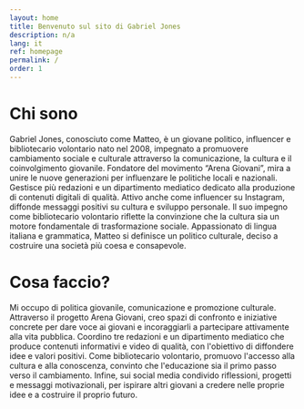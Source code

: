 ```yaml
---
layout: home
title: Benvenuto sul sito di Gabriel Jones
description: n/a
lang: it
ref: homepage
permalink: /
order: 1
---
```


<main class="container my-4" markdown="1">
<h1>Chi sono</h1>
<p>Gabriel Jones, conosciuto come Matteo, è un giovane politico, influencer e bibliotecario volontario nato nel 2008, impegnato a promuovere cambiamento sociale e culturale attraverso la comunicazione, la cultura e il coinvolgimento giovanile. Fondatore del movimento “Arena Giovani”, mira a unire le nuove generazioni per influenzare le politiche locali e nazionali. Gestisce più redazioni e un dipartimento mediatico dedicato alla produzione di contenuti digitali di qualità. Attivo anche come influencer su Instagram, diffonde messaggi positivi su cultura e sviluppo personale. Il suo impegno come bibliotecario volontario riflette la convinzione che la cultura sia un motore fondamentale di trasformazione sociale. Appassionato di lingua italiana e grammatica, Matteo si definisce un politico culturale, deciso a costruire una società più coesa e consapevole.</p>

<h1>Cosa faccio?</h1>
<p>Mi occupo di politica giovanile, comunicazione e promozione culturale. Attraverso il progetto Arena Giovani, creo spazi di confronto e iniziative concrete per dare voce ai giovani e incoraggiarli a partecipare attivamente alla vita pubblica. Coordino tre redazioni e un dipartimento mediatico che produce contenuti informativi e video di qualità, con l'obiettivo di diffondere idee e valori positivi. Come bibliotecario volontario, promuovo l'accesso alla cultura e alla conoscenza, convinto che l'educazione sia il primo passo verso il cambiamento. Infine, sui social media condivido riflessioni, progetti e messaggi motivazionali, per ispirare altri giovani a credere nelle proprie idee e a costruire il proprio futuro.</p>
</main>

